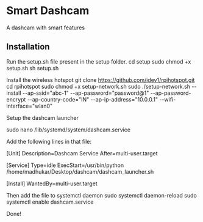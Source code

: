 # Smart Dashcam
A dashcam with smart features


## Installation
Run the setup.sh file present in the setup folder.
cd setup
sudo chmod +x setup.sh
sh setup.sh

Install the wireless hotspot
git clone https://github.com/idev1/rpihotspot.git
cd rpihotspot
sudo chmod +x setup-network.sh 
sudo ./setup-network.sh --install --ap-ssid="abc-1" --ap-password="password@1" --ap-password-encrypt 
--ap-country-code="IN" --ap-ip-address="10.0.0.1" --wifi-interface="wlan0"

Setup the dashcam launcher

sudo nano /lib/systemd/system/dashcam.service

Add the following lines in that file:

 [Unit]
 Description=Dashcam Service
 After=multi-user.target

 [Service]
 Type=idle
 ExecStart=/usr/bin/python /home/madhukar/Desktop/dashcam/dashcam_launcher.sh

 [Install]
 WantedBy=multi-user.target

Then add the file to systemctl daemon
sudo systemctl daemon-reload
sudo systemctl enable dashcam.service


Done!
